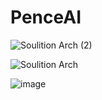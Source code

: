 # PenceAI

![Soulition Arch (2)](https://github.com/user-attachments/assets/e6873e8d-ba50-4527-960b-102ca7514c21)

![Soulition Arch](https://github.com/user-attachments/assets/3e5b5535-7060-4d50-aa0f-56d9b22cece9)

![image](https://github.com/user-attachments/assets/4dd8af0b-dd9f-40b0-aac6-e8df22deba4b)
